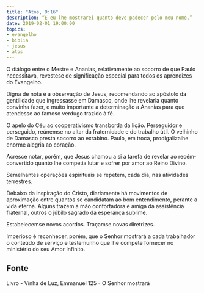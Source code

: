 ```yaml
---
title: "Atos, 9:16"
description: “E eu lhe mostrarei quanto deve padecer pelo meu nome.” - Jesus
date: 2019-02-01 19:00:00
topics: 
- evangelho
- biblia
- jesus
- atos
---
```


O diálogo entre o Mestre e Ananias, relativamente ao socorro de que Paulo
necessitava, reveste­se de significação especial para todos os aprendizes do
Evangelho.

Digna de nota é a observação de Jesus, recomendando ao apóstolo da
gentilidade que ingressasse em Damasco, onde lhe revelaria quanto convinha fazer,
e muito importante a determinação a Ananias para que atendesse ao famoso verdugo
trazido à fé.

O apelo do Céu ao cooperativismo transborda da lição. Perseguidor e
perseguido, reúnem­se no altar da fraternidade e do trabalho útil. O velhinho de
Damasco presta socorro ao ex­rabino. Paulo, em troca, prodigaliza­lhe enorme
alegria ao coração.

Acresce notar, porém, que Jesus chamou a si a tarefa de revelar ao recém­
convertido quanto lhe competia lutar e sofrer por amor ao Reino Divino.

Semelhantes operações espirituais se repetem, cada dia, nas atividades
terrestres.

Debaixo da inspiração do Cristo, diariamente há movimentos de
aproximação entre quantos se candidatam ao bom entendimento, perante a vida
eterna. Alguns trazem a mão confortadora e amiga da assistência fraternal, outros o
júbilo sagrado da esperança sublime.

Estabelecem­se novos acordos. Traçam­se novas diretrizes.

Imperioso é reconhecer, porém, que o Senhor mostrará a cada trabalhador o
conteúdo de serviço e testemunho que lhe compete fornecer no ministério do seu
Amor Infinito.


## Fonte
Livro - Vinha de Luz, Emmanuel
125 - O Senhor mostrará
